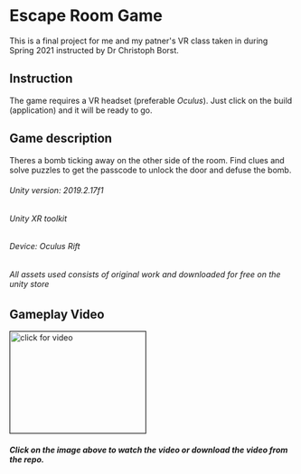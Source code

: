 # Escape Room Game 
This is a final project for me and my patner's VR class taken in during Spring 2021 instructed by Dr Christoph Borst.
## Instruction
The game requires a VR headset (preferable  *Oculus*). Just click on the build (application) and it will be ready to go.
## Game description
Theres a bomb ticking away on the other side of the room. Find clues and solve puzzles to get the passcode to unlock the door and defuse the bomb.
###### Unity version: 2019.2.17f1   
###### Unity XR toolkit
###### Device: Oculus Rift 
###### All assets used consists of original work and downloaded for free on the unity store

## Gameplay Video
<a href="https://www.youtube.com/watch?v=iauPzI0Uf3M
" target="_blank"><img src="https://img.youtube.com/vi/iauPzI0Uf3M/0.jpg" 
alt="click for video" width="240" height="180" border="1" /></a>
##### Click on the image above to watch the video or download the video from the repo.
